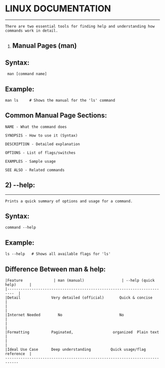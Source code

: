 
# LINUX DOCUMENTATION
  -------------------

    There are two essential tools for finding help and understanding how commands work in detail.

1) Manual Pages (man)
   -----------------   
   

  Syntax:
  -------
     man [command name]
     
Example:
--------
    man ls     # Shows the manual for the 'ls' command
    
Common Manual Page Sections:
----------------------------

    NAME - What the command does
    
    SYNOPSIS - How to use it (Syntax)
    
    DESCRIPTION - Detailed explanation
    
    OPTIONS - List of flags/switches
    
    EXAMPLES - Sample usage
    
    SEE ALSO - Related commands

 ## 2) --help:
-------------

    Prints a quick summary of options and usage for a command.

Syntax:
-------

    command --help
    
Example:
-------

    ls --help   # Shows all available flags for 'ls'

Difference Between man & help:
------------------------------

    |Feature	          | man (manual)	             | --help (quick help)      |
    |-------------------------------------------------------------------------  |
    |Detail	             Very detailed (official)	    Quick & concise           |
    |                                                                           |
    |Internet Needed	    No	                        No                        |
    |                                                                           |
    |Formatting	         Paginated,                  organized	Plain text      |
    |                                                                           |
    |Ideal Use Case	     Deep understanding	        Quick usage/flag reference  |
    ----------------------------------------------------------------------------
